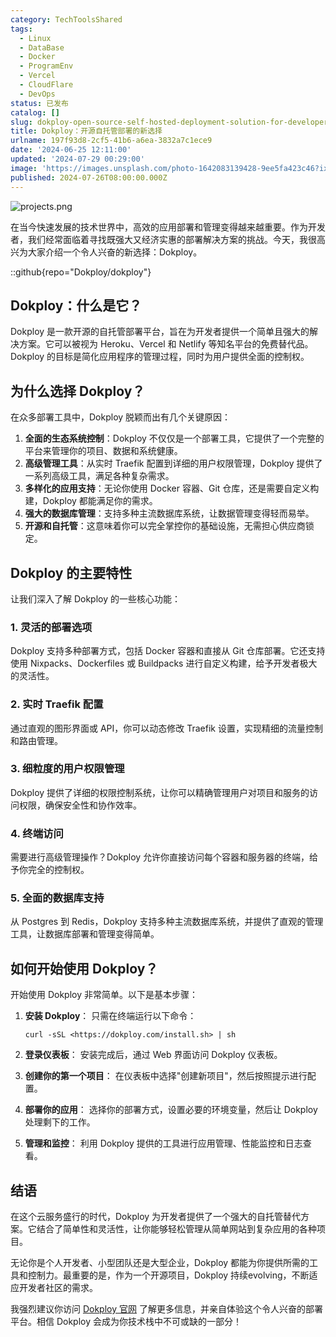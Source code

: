 ```yaml
---
category: TechToolsShared
tags:
  - Linux
  - DataBase
  - Docker
  - ProgramEnv
  - Vercel
  - CloudFlare
  - DevOps
status: 已发布
catalog: []
slug: dokploy-open-source-self-hosted-deployment-solution-for-developers
title: Dokploy：开源自托管部署的新选择
urlname: 197f93d8-2cf5-41b6-a6ea-3832a7c1ece9
date: '2024-06-25 12:11:00'
updated: '2024-07-29 00:29:00'
image: 'https://images.unsplash.com/photo-1642083139428-9ee5fa423c46?ixlib=rb-4.0.3&q=85&fm=jpg&crop=entropy&cs=srgb'
published: 2024-07-26T08:00:00.000Z
---
```


![projects.png](https://prod-files-secure.s3.us-west-2.amazonaws.com/5d24fe63-e567-4804-86f9-9fdc62e13082/adfdc1fe-2109-46ac-9ad4-f50e8631f20c/projects.png?X-Amz-Algorithm=AWS4-HMAC-SHA256&X-Amz-Content-Sha256=UNSIGNED-PAYLOAD&X-Amz-Credential=ASIAZI2LB466R3ZDDLRG%2F20250317%2Fus-west-2%2Fs3%2Faws4_request&X-Amz-Date=20250317T053806Z&X-Amz-Expires=3600&X-Amz-Security-Token=IQoJb3JpZ2luX2VjEOX%2F%2F%2F%2F%2F%2F%2F%2F%2F%2FwEaCXVzLXdlc3QtMiJGMEQCIDv%2F6lYK7iApTksCwunL3qUpLCajM9OzugCJE7fAUu1VAiACy%2BXvaaGlg2IxzyTrwcdb2cpuUm4HyiUs50DTGo2aXyr%2FAwg%2BEAAaDDYzNzQyMzE4MzgwNSIMhWCRhRFfQxUMiYPMKtwDQPiObVZjy2Zf%2Fc0ymbmNV7PA3Ai3e%2BW7XHTO3wszPvQRvgFDZwSOfwriw%2BKdLv1SOs6VfbXQS62QUOIjhgbSiZH0J78OhMQydNSpppf7ZW4JiOTaCB4dZXF6tbFD221tbaTbFOk6rwQOpj79BWjyBIIh3gUgWLxHMglDE61lXAXzedPbXJ9uJz2URVEk3A1ZV4GHoC%2BWtJnNwnsyiXL3WcXhYC4tGlv4t3rAAknbJTIgReRJ4RGT7dr4hAWREqmy8GscXIG8oaE6ForMKKntW%2Bomi9qJ2KpQQv4PQaF%2F4eWKckXJmhy60O3sT9V72tfIODG9Xbg0QCo4V4ra0KvzmwnZ4fSDAB0cSKecuyYA8uSA%2Blfb1Ax7sAXPsruOCNPG9hY%2BEdJfRdjMZz%2FFEsdYFOBOB2%2B9lLRHoEamehvKGPMmbUVbxRuxaVwgGEIpZJi6wVzmd2xYGNcBnLi5Pwy5RJhp5NSlz%2F7wLP5trL5D%2FGSThu8TmKxmtCa5PjDGcEcdOEGgFUSPJMDWHmSygJUiDsEW6dUEohFmIdLNC2W%2B2kg0brTUtkBCDQF98vFK7L%2BJkwqwCO6V0at4jaQErexVICk%2BblSUAA76QZae4IAQEzQcyJq6KWeXwEjkrjwwptrevgY6pgFau4Canj1tdh6rvng%2BVu5A1Zt9uG6eU%2FZgZk%2FSMaUXxrRz5GMjtbn1maIJtxmd1SMcaqq6YQ%2FHekXC6Vb2M%2BLGEKaGpfNcE7T%2B4ZOGluS8xxzImzpfCvZBWRk1LFti63aQpN5xDR1kqq%2BIeYA2lJsbhBXuLlEFRFQXkc0baVP5V23yrDvOCXtS%2FlKq%2BalCbxzfKST%2Fa8E1ddpBrsd7%2Bafx4VLvKpzv&X-Amz-Signature=390040b59f6afb50d93cc1a42e7ba195b4de8504a8998205393ab144710948d8&X-Amz-SignedHeaders=host&x-id=GetObject)


在当今快速发展的技术世界中，高效的应用部署和管理变得越来越重要。作为开发者，我们经常面临着寻找既强大又经济实惠的部署解决方案的挑战。今天，我很高兴为大家介绍一个令人兴奋的新选择：Dokploy。


::github{repo="Dokploy/dokploy"}


## Dokploy：什么是它？


Dokploy 是一款开源的自托管部署平台，旨在为开发者提供一个简单且强大的解决方案。它可以被视为 Heroku、Vercel 和 Netlify 等知名平台的免费替代品。Dokploy 的目标是简化应用程序的管理过程，同时为用户提供全面的控制权。


## 为什么选择 Dokploy？


在众多部署工具中，Dokploy 脱颖而出有几个关键原因：

1. **全面的生态系统控制**：Dokploy 不仅仅是一个部署工具，它提供了一个完整的平台来管理你的项目、数据和系统健康。
2. **高级管理工具**：从实时 Traefik 配置到详细的用户权限管理，Dokploy 提供了一系列高级工具，满足各种复杂需求。
3. **多样化的应用支持**：无论你使用 Docker 容器、Git 仓库，还是需要自定义构建，Dokploy 都能满足你的需求。
4. **强大的数据库管理**：支持多种主流数据库系统，让数据管理变得轻而易举。
5. **开源和自托管**：这意味着你可以完全掌控你的基础设施，无需担心供应商锁定。

## Dokploy 的主要特性


让我们深入了解 Dokploy 的一些核心功能：


### 1. 灵活的部署选项


Dokploy 支持多种部署方式，包括 Docker 容器和直接从 Git 仓库部署。它还支持使用 Nixpacks、Dockerfiles 或 Buildpacks 进行自定义构建，给予开发者极大的灵活性。


### 2. 实时 Traefik 配置


通过直观的图形界面或 API，你可以动态修改 Traefik 设置，实现精细的流量控制和路由管理。


### 3. 细粒度的用户权限管理


Dokploy 提供了详细的权限控制系统，让你可以精确管理用户对项目和服务的访问权限，确保安全性和协作效率。


### 4. 终端访问


需要进行高级管理操作？Dokploy 允许你直接访问每个容器和服务器的终端，给予你完全的控制权。


### 5. 全面的数据库支持


从 Postgres 到 Redis，Dokploy 支持多种主流数据库系统，并提供了直观的管理工具，让数据库部署和管理变得简单。


## 如何开始使用 Dokploy？


开始使用 Dokploy 非常简单。以下是基本步骤：

1. **安装 Dokploy**：
只需在终端运行以下命令：

    ```plain text
    curl -sSL <https://dokploy.com/install.sh> | sh
    ```

2. **登录仪表板**：
安装完成后，通过 Web 界面访问 Dokploy 仪表板。
3. **创建你的第一个项目**：
在仪表板中选择"创建新项目"，然后按照提示进行配置。
4. **部署你的应用**：
选择你的部署方式，设置必要的环境变量，然后让 Dokploy 处理剩下的工作。
5. **管理和监控**：
利用 Dokploy 提供的工具进行应用管理、性能监控和日志查看。

## 结语


在这个云服务盛行的时代，Dokploy 为开发者提供了一个强大的自托管替代方案。它结合了简单性和灵活性，让你能够轻松管理从简单网站到复杂应用的各种项目。


无论你是个人开发者、小型团队还是大型企业，Dokploy 都能为你提供所需的工具和控制力。最重要的是，作为一个开源项目，Dokploy 持续evolving，不断适应开发者社区的需求。


我强烈建议你访问 [Dokploy 官网](https://dokploy.com/) 了解更多信息，并亲自体验这个令人兴奋的部署平台。相信 Dokploy 会成为你技术栈中不可或缺的一部分！

